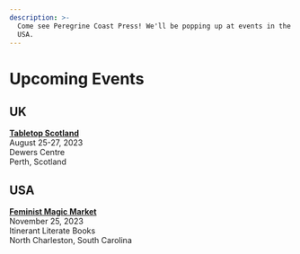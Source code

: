 ```yaml
---
description: >-
  Come see Peregrine Coast Press! We'll be popping up at events in the UK and
  USA.
---
```


# Upcoming Events

## UK&#x20;

[**Tabletop Scotland** ](https://tabletopscotland.co.uk/)\
August 25-27, 2023\
Dewers Centre\
Perth, Scotland&#x20;

## USA

[**Feminist Magic Market**](https://www.feministmagicmarket.com/)\
November 25, 2023\
Itinerant Literate Books\
North Charleston, South Carolina

